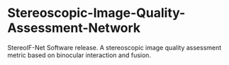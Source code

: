 # Stereoscopic-Image-Quality-Assessment-Network
StereoIF-Net Software release.
A stereoscopic image quality assessment metric based on binocular interaction and fusion.
